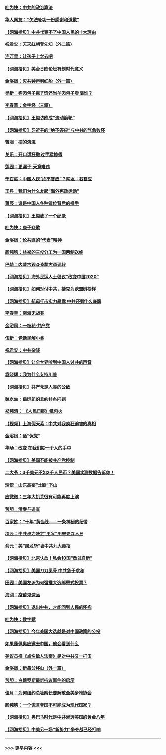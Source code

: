#### [吐为快：中共的政治算法](../pages/nsc993/n12390506.md?t=09100651) 
#### [华人网友：“欠法轮功一份感谢和道歉”](../pages/nsc993/n12390098.md?t=09100651) 
#### [【网海拾贝】中共代表不了中国人民的十大理由](../pages/nsc993/n12388155.md?t=09100651) 
#### [祝君安：天灭红朝官先知（外二篇）](../pages/nsc993/n12387957.md?t=09100651) 
#### [连万里：让孩子上学去吧](../pages/nsc993/n12385309.md?t=09100651) 
#### [【网海拾贝】美台日欧论坛有划时代意义](../pages/nsc993/n12385232.md?t=09100651) 
#### [金浴凤：灭共钟声到红船（外一篇）](../pages/nsc993/n12385154.md?t=09100651) 
#### [吴新：狗肉包子露了馅还当羊肉包子卖 骗谁？](../pages/nsc993/n12385133.md?t=09100651) 
#### [李春草：金字经（三章）](../pages/nsc993/n12383691.md?t=09100651) 
#### [【网海拾贝】王毅访欧成“流动箭靶”](../pages/nsc993/n12383338.md?t=09100651) 
#### [【网海拾贝】习近平的“绝不答应”与中共的气急败坏](../pages/nsc993/n12382819.md?t=09100651) 
#### [苦胆：摘的演进](../pages/nsc993/n12382619.md?t=09100651) 
#### [关乐：开口谎狂撒 过手猛掺假](../pages/nsc993/n12382604.md?t=09100651) 
#### [莲园：更漏子‧天意难违](../pages/nsc993/n12382598.md?t=09100651) 
#### [千百度：中国人民“绝不答应”？网友：我答应](../pages/nsc993/n12382024.md?t=09100651) 
#### [王丹：我们为什么发起“海外宪政运动”](../pages/nsc993/n12380286.md?t=09100651) 
#### [萧辰：谁是中国人各种错位背后的推手](../pages/nsc993/n12379800.md?t=09100651) 
#### [【网海拾贝】王毅破了一个纪录](../pages/nsc993/n12379251.md?t=09100651) 
#### [吐为快：庚子悲歌](../pages/nsc993/n12378821.md?t=09100651) 
#### [金浴凤：论共匪的“代表”精神](../pages/nsc993/n12377546.md?t=09100651) 
#### [颜纯钩：林郑的三权分工为一国两制送终](../pages/nsc993/n12377306.md?t=09100651) 
#### [巴特：内蒙古观众谈蒙古语现状](../pages/nsc993/n12376923.md?t=09100651) 
#### [【网海拾贝】海外民运人士倡议“改变中国2020”](../pages/nsc993/n12376682.md?t=09100651) 
#### [【网海拾贝】如何对付中共，捷克为欧盟树榜样](../pages/nsc993/n12374209.md?t=09100651) 
#### [【网海拾贝】航母打击实力暴露 中共还剩什么底牌](../pages/nsc993/n12371825.md?t=09100651) 
#### [李春草：南海无战事](../pages/nsc993/n12371159.md?t=09100651) 
#### [金浴凤：一枝花·共产党](../pages/nsc993/n12368757.md?t=09100651) 
#### [伍新：党话民解小集](../pages/nsc993/n12366907.md?t=09100651) 
#### [祝君安：中共杂谈](../pages/nsc993/n12366076.md?t=09100651) 
#### [【网海拾贝】让全世界听到中国人讨共的声音](../pages/nsc993/n12365569.md?t=09100651) 
#### [袁晓辉：我为什么支持川普](../pages/nsc993/n12362670.md?t=09100651) 
#### [【网海拾贝】共产党是人类的公敌](../pages/nsc993/n12363182.md?t=09100651) 
#### [魏京生：民运组织里的特务问题](../pages/nsc993/n12363010.md?t=09100651) 
#### [郑纯清： 《人民日报》纸包火](../pages/nsc993/n12362706.md?t=09100651) 
#### [【视频】上海倪天英：中共对我疯狂迫害的真相](../pages/nsc993/n12356341.md?t=09100651) 
#### [金浴凤：话“保党”](../pages/nsc993/n12361867.md?t=09100651) 
#### [华旸：改变 在我们每一个人的手中](../pages/nsc993/n12361774.md?t=09100651) 
#### [【网海拾贝】美国不能被共产党控制](../pages/nsc993/n12360271.md?t=09100651) 
#### [二大爷：3千美元不如2千人民币？美国实测数据告诉你！](../pages/nsc993/n12358563.md?t=09100651) 
#### [理悟：山东高密“土匪”下山](../pages/nsc993/n12358535.md?t=09100651) 
#### [应微微：三年大饥荒很有可能再度上演](../pages/nsc993/n12358523.md?t=09100651) 
#### [苦胆：清零与追查](../pages/nsc993/n12358501.md?t=09100651) 
#### [百家姓：“十年”黄金线——一条神秘的纽带](../pages/nsc993/n12358319.md?t=09100651) 
#### [项云：中共权力决定“主义”用来耍弄人民](../pages/nsc993/n12358172.md?t=09100651) 
#### [俞元：美“屠龙斩”破中共九大毒招](../pages/nsc993/n12357822.md?t=09100651) 
#### [【网海拾贝】北京认怂！私会10国“改过自新”](../pages/nsc993/n12357784.md?t=09100651) 
#### [【网海拾贝】美国刀刀见骨 中共急于求和](../pages/nsc993/n12355511.md?t=09100651) 
#### [田园：美国左派为何强推大选邮寄式投票？](../pages/nsc993/n12352963.md?t=09100651) 
#### [海网：疫苗鬼速品](../pages/nsc993/n12354438.md?t=09100651) 
#### [【网海拾贝】退出中共，才能回到人民的怀抱](../pages/nsc993/n12352634.md?t=09100651) 
#### [吐为快：数字赋](../pages/nsc993/n12352317.md?t=09100651) 
#### [【网海拾贝】今年美国大选就是对中国政策的公投](../pages/nsc993/n12350973.md?t=09100651) 
#### [如果蓬佩奥应邀去中国，他会看到什么](../pages/nsc993/n12350945.md?t=09100651) 
#### [美议员推《点名敌人法案》是对中共又一打击](../pages/nsc993/n12350765.md?t=09100651) 
#### [金浴凤：新愚公移山（外一篇）](../pages/nsc993/n12350253.md?t=09100651) 
#### [苦胆：白俄罗斯最新抗议事件的启示](../pages/nsc993/n12349989.md?t=09100651) 
#### [佳月：为何纽约总检察长要解散全美步枪协会](../pages/nsc993/n12349939.md?t=09100651) 
#### [颜纯钩：一个谎言帝国不可能成为现代国家？](../pages/nsc993/n12349898.md?t=09100651) 
#### [【网海拾贝】奥巴马时代是中共渗透美国的黄金八年](../pages/nsc993/n12349284.md?t=09100651) 
#### [【网海拾贝】中美另一场“新势力”争夺战已经打响](../pages/nsc993/n12346998.md?t=09100651) 

----
#### [ >>> 更早内容 <<< ](../indexes/nsc993-earlier.md)
